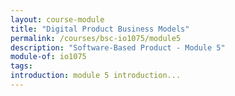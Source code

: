 ```yaml
---
layout: course-module
title: "Digital Product Business Models"
permalink: /courses/bsc-io1075/module5
description: "Software-Based Product - Module 5"
module-of: io1075
tags:
introduction: module 5 introduction...
---
```


